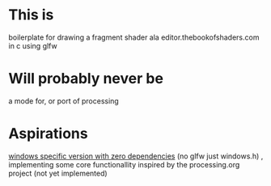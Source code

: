 # This is
boilerplate for drawing a fragment shader ala editor.thebookofshaders.com in c using glfw

# Will probably never be
a mode for, or port of processing 

# Aspirations
[windows specific version with zero dependencies](https://github.com/Prince-Polka/Hello-Fragment-Shader/blob/master/HFS.zip) (no glfw just windows.h) ,
implementing some core functionallity inspired by the processing.org project (not yet implemented)

